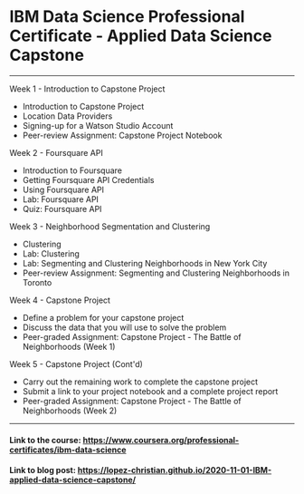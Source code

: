 # IBM Data Science Professional Certificate - Applied Data Science Capstone

___

Week 1 - Introduction to Capstone Project
* Introduction to Capstone Project
* Location Data Providers
* Signing-up for a Watson Studio Account
* Peer-review Assignment: Capstone Project Notebook

Week 2 - Foursquare API
* Introduction to Foursquare
* Getting Foursquare API Credentials
* Using Foursquare API
* Lab: Foursquare API
* Quiz: Foursquare API

Week 3 - Neighborhood Segmentation and Clustering
* Clustering
* Lab: Clustering
* Lab: Segmenting and Clustering Neighborhoods in New York City
* Peer-review Assignment: Segmenting and Clustering Neighborhoods in Toronto

Week 4 - Capstone Project
* Define a problem for your capstone project
* Discuss the data that you will use to solve the problem
* Peer-graded Assignment: Capstone Project - The Battle of Neighborhoods (Week 1)

Week 5 - Capstone Project (Cont'd)
* Carry out the remaining work to complete the capstone project
* Submit a link to your project notebook and a complete project report
* Peer-graded Assignment: Capstone Project - The Battle of Neighborhoods (Week 2)

___

#### Link to the course: https://www.coursera.org/professional-certificates/ibm-data-science
#### Link to blog post: https://lopez-christian.github.io/2020-11-01-IBM-applied-data-science-capstone/
